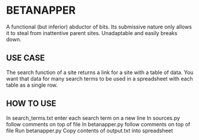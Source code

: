 # BETANAPPER

A functional (but inferior) abductor of bits. Its submissive nature only allows it to steal from inattentive parent sites. Unadaptable and easily breaks down.

## USE CASE

The search function of a site returns a link for a site with a table of data. You want that data for many search terms to be used in a spreadsheet with each table as a single row.

## HOW TO USE

In search_terms.txt enter each search term on a new line
In sources.py follow comments on top of file
In betanapper.py follow comments on top of file
Run betanapper.py
Copy contents of output.txt into spreadsheet

